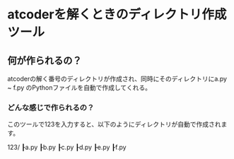 # atcoderを解くときのディレクトリ作成ツール

## 何が作られるの？
atcoderの解く番号のディレクトリが作成され、同時にそのディレクトリにa.py ~ f.py
のPythonファイルを自動で作成してくれる。

### どんな感じで作られるの？
このツールで123を入力すると、以下のようにディレクトリが自動で作成されます。

123/
  ┠a.py
  ┠b.py
  ┠c.py
  ┠d.py
  ┠e.py
  ┠f.py
